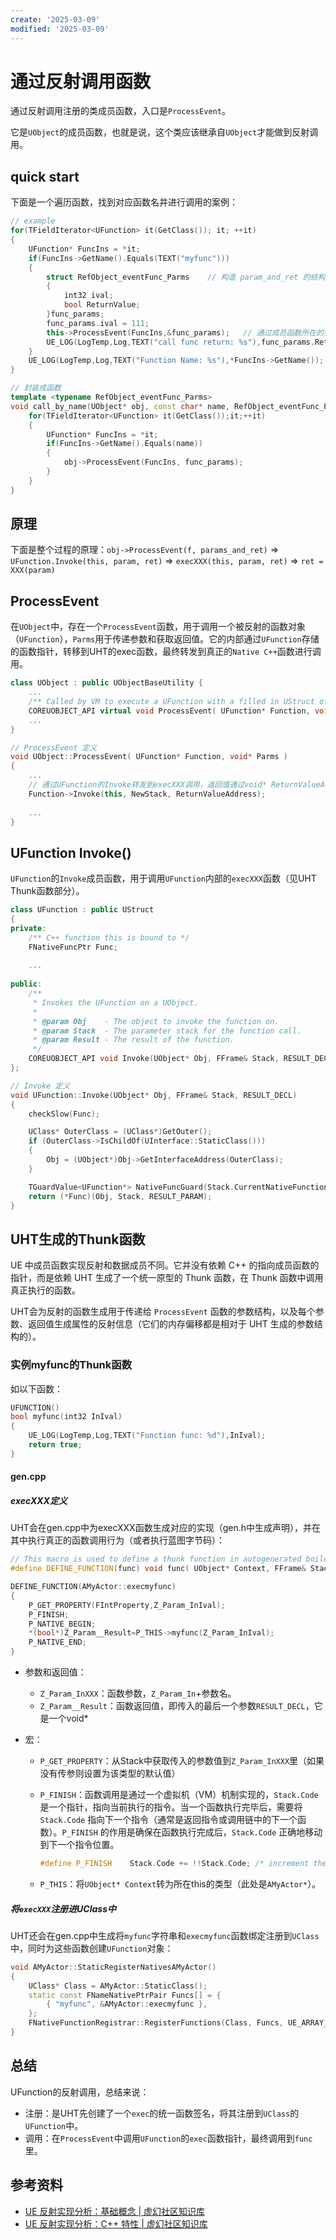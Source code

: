 ```yaml
---
create: '2025-03-09'
modified: '2025-03-09'
---
```


# 通过反射调用函数

通过反射调用注册的类成员函数，入口是`ProcessEvent`。

它是`UObject`的成员函数，也就是说，这个类应该继承自`UObject`才能做到反射调用。

## quick start

下面是一个遍历函数，找到对应函数名并进行调用的案例：

```C++
// example
for(TFieldIterator<UFunction> it(GetClass()); it; ++it)
{
    UFunction* FuncIns = *it;
    if(FuncIns->GetName().Equals(TEXT("myfunc")))
    {
        struct RefObject_eventFunc_Parms	// 构造 param_and_ret 的结构体
        {
            int32 ival;
            bool ReturnValue;
        }func_params;
        func_params.ival = 111;
        this->ProcessEvent(FuncIns,&func_params);	// 通过成员函数所在的实例指针去调用，在这里是this
        UE_LOG(LogTemp,Log,TEXT("call func return: %s"),func_params.ReturnValue?TEXT("true"):TEXT("false"));
    }
    UE_LOG(LogTemp,Log,TEXT("Function Name: %s"),*FuncIns->GetName());
}

// 封装成函数
template <typename RefObject_eventFunc_Parms>
void call_by_name(UObject* obj, const char* name, RefObject_eventFunc_Parms* func_params) {
    for(TFieldIterator<UFunction> it(GetClass());it;++it)
    {
        UFunction* FuncIns = *it;
        if(FuncIns->GetName().Equals(name))
        {
            obj->ProcessEvent(FuncIns, func_params);
        }
    }
}
```

## 原理

下面是整个过程的原理：`obj->ProcessEvent(f, params_and_ret)` => `UFunction.Invoke(this, param, ret)` => `execXXX(this, param, ret)` => `ret = XXX(param)`

## ProcessEvent

在`UObject`中，存在一个`ProcessEvent`函数，用于调用一个被反射的函数对象（`UFunction`），`Parms`用于传递参数和获取返回值。它的内部通过`UFunction`存储的函数指针，转移到UHT的exec函数，最终转发到真正的`Native C++`函数进行调用。

```C++
class UObject : public UObjectBaseUtility {
    ...
	/** Called by VM to execute a UFunction with a filled in UStruct of parameters */
	COREUOBJECT_API virtual void ProcessEvent( UFunction* Function, void* Parms );
    ...
}

// ProcessEvent 定义
void UObject::ProcessEvent( UFunction* Function, void* Parms )
{
    ...
    // 通过UFunction的Invoke转发到execXXX调用，返回值通过void* ReturnValueAddress返回到Parms里
    Function->Invoke(this, NewStack, ReturnValueAddress);
    
    ...
}
```

## UFunction Invoke()

`UFunction`的`Invoke`成员函数，用于调用`UFunction`内部的`execXXX`函数（见UHT Thunk函数部分）。

```C++
class UFunction : public UStruct
{
private:
	/** C++ function this is bound to */
	FNativeFuncPtr Func;
    
    ...
        
public:
    /**
	 * Invokes the UFunction on a UObject.
	 *
	 * @param Obj    - The object to invoke the function on.
	 * @param Stack  - The parameter stack for the function call.
	 * @param Result - The result of the function.
	 */
	COREUOBJECT_API void Invoke(UObject* Obj, FFrame& Stack, RESULT_DECL);
};

// Invoke 定义
void UFunction::Invoke(UObject* Obj, FFrame& Stack, RESULT_DECL)
{
	checkSlow(Func);

	UClass* OuterClass = (UClass*)GetOuter();
	if (OuterClass->IsChildOf(UInterface::StaticClass()))
	{
		Obj = (UObject*)Obj->GetInterfaceAddress(OuterClass);
	}

	TGuardValue<UFunction*> NativeFuncGuard(Stack.CurrentNativeFunction, this);
	return (*Func)(Obj, Stack, RESULT_PARAM);
}
```

## UHT生成的Thunk函数

UE 中成员函数实现反射和数据成员不同。它并没有依赖 C++ 的指向成员函数的指针，而是依赖 UHT 生成了一个统一原型的 Thunk 函数，在 Thunk 函数中调用真正执行的函数。

UHT会为反射的函数生成用于传递给 `ProcessEvent` 函数的参数结构，以及每个参数、返回值生成属性的反射信息（它们的内存偏移都是相对于 UHT 生成的参数结构的）。

### 实例myfunc的Thunk函数

如以下函数：

```C++
UFUNCTION()
bool myfunc(int32 InIval)
{
    UE_LOG(LogTemp,Log,TEXT("Function func: %d"),InIval);
    return true;
}
```

#### gen.cpp

##### execXXX定义

UHT会在gen.cpp中为execXXX函数生成对应的实现（gen.h中生成声明），并在其中执行真正的函数调用行为（或者执行蓝图字节码）：

```C++
// This macro is used to define a thunk function in autogenerated boilerplate code
#define DEFINE_FUNCTION(func) void func( UObject* Context, FFrame& Stack, RESULT_DECL )

DEFINE_FUNCTION(AMyActor::execmyfunc)
{
    P_GET_PROPERTY(FIntProperty,Z_Param_InIval);
    P_FINISH;
    P_NATIVE_BEGIN;
    *(bool*)Z_Param__Result=P_THIS->myfunc(Z_Param_InIval);
    P_NATIVE_END;
}
```

* 参数和返回值：

    * `Z_Param_InXXX`：函数参数，`Z_Param_In`+参数名。
    * `Z_Param__Result`：函数返回值，即传入的最后一个参数`RESULT_DECL`，它是一个void*

* 宏：

    * `P_GET_PROPERTY`：从Stack中获取传入的参数值到`Z_Param_InXXX`里（如果没有传参则设置为该类型的默认值）

    * `P_FINISH`：函数调用是通过一个虚拟机（VM）机制实现的，`Stack.Code` 是一个指针，指向当前执行的指令。当一个函数执行完毕后，需要将 `Stack.Code` 指向下一个指令（通常是返回指令或调用链中的下一个函数）。`P_FINISH` 的作用是确保在函数执行完成后，`Stack.Code` 正确地移动到下一个指令位置。

        ```C++
        #define P_FINISH	Stack.Code += !!Stack.Code; /* increment the code ptr unless it is null */
        ```

    * `P_THIS`：将`UObject* Context`转为所在this的类型（此处是`AMyActor*`）。

##### 将`execXXX`注册进UClass中

UHT还会在gen.cpp中生成将`myfunc`字符串和`execmyfunc`函数绑定注册到`UClass`中，同时为这些函数创建`UFunction`对象：

```C++
void AMyActor::StaticRegisterNativesAMyActor()
{
    UClass* Class = AMyActor::StaticClass();
    static const FNameNativePtrPair Funcs[] = {
        { "myfunc", &AMyActor::execmyfunc },
    };
    FNativeFunctionRegistrar::RegisterFunctions(Class, Funcs, UE_ARRAY_COUNT(Funcs));
}
```

## 总结

UFunction的反射调用，总结来说：

* 注册：是UHT先创建了一个`exec`的统一函数签名，将其注册到`UClass`的`UFunction`中。
* 调用：在`ProcessEvent`中调用`UFunction`的`exec`函数指针，最终调用到`func`里。

## 参考资料

* [UE 反射实现分析：基础概念 | 虚幻社区知识库](https://ue5wiki.com/wiki/12624/)
* [UE 反射实现分析：C++ 特性 | 虚幻社区知识库](https://ue5wiki.com/wiki/23694/)